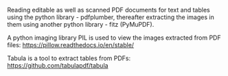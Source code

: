 
Reading editable as well as scanned PDF documents for text and tables using the python library - pdfplumber, thereafter extracting the images in them using another python library - fitz (PyMuPDF).

A python imaging library PIL is used to view the images extracted from PDF files: https://pillow.readthedocs.io/en/stable/

Tabula is a tool to extract tables from PDFs: https://github.com/tabulapdf/tabula

